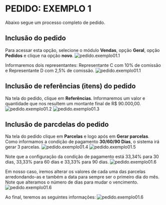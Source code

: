 # PEDIDO: EXEMPLO 1
Abaixo segue um processo completo de pedido.

## Inclusão do pedido
Para acessar esta opção, selecione o módulo **Vendas**, opção **Geral**, opção **Pedidos** e clique na opção **novo**.
![pedido.exemplo01.1](https://raw.githubusercontent.com/netforcews/docs-siscom/master/faq/imagens/pedido.exemplo01.0.png)
   
Informaremos dois representantes: Representante C com 10% de comissão e Representante D com 2,5% de comissão.
![pedido.exemplo01.1](https://raw.githubusercontent.com/netforcews/docs-siscom/master/faq/imagens/pedido.exemplo01.1.png)
   
## Inclusão de referências (itens) do pedido
Na tela do pedido, clique em **Referências**.
Informaremos um valor e quantidade que nos resultem um montante final de R$ 90.000,00.   
![pedido.exemplo01.2](https://raw.githubusercontent.com/netforcews/docs-siscom/master/faq/imagens/pedido.exemplo01.2.png)
![pedido.exemplo01.3](https://raw.githubusercontent.com/netforcews/docs-siscom/master/faq/imagens/pedido.exemplo01.3.png)
   
## Inclusão de parcdelas do pedido
Na tela do pedido clique em **Parcelas** e logo após em **Gerar parcelas**.
Como informamos a condição de pagamento **30/60/90 Dias**, o sistema irá gerar 3 parcelas.
![pedido.exemplo01.4](https://raw.githubusercontent.com/netforcews/docs-siscom/master/faq/imagens/pedido.exemplo01.4.png)
![pedido.exemplo01.5](https://raw.githubusercontent.com/netforcews/docs-siscom/master/faq/imagens/pedido.exemplo01.5.png)
   
Note que a configuração da condição de pagamento está 33,34% para 30 dias, 33,33% para 60 dias e 33,33% para 90 dias.
![pedido.exemplo01.6](https://raw.githubusercontent.com/netforcews/docs-siscom/master/faq/imagens/pedido.exemplo01.6.png)
  
Em nosso caso, iremos alterar os valores de cada uma das parcelas arredondando-as e também a data para sempre ser o primeiro dia do mês. Note que alteramos o número de dias para mudar o vencimento.
![pedido.exemplo01.6](https://raw.githubusercontent.com/netforcews/docs-siscom/master/faq/imagens/pedido.exemplo01.7.png)
  
Ao final, teremos as seguintes informações:
![pedido.exemplo01.6](https://raw.githubusercontent.com/netforcews/docs-siscom/master/faq/imagens/pedido.exemplo01.8.png)




